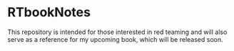 # RTbookNotes
This repository is intended for those interested in red teaming and will also serve as a reference for my upcoming book, which will be released soon.

